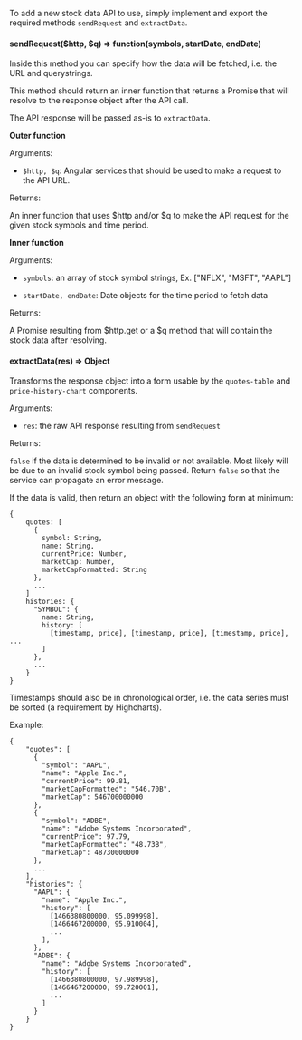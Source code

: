To add a new stock data API to use, simply implement and export the required methods `sendRequest` and `extractData`.

#### sendRequest($http, $q) => function(symbols, startDate, endDate)

Inside this method you can specify how the data will be fetched, i.e. the URL and querystrings.

This method should return an inner function that returns a Promise that will resolve to the response object after the API call.

The API response will be passed as-is to `extractData`.

**Outer function**

Arguments:

- `$http, $q`: Angular services that should be used to make a request to the API URL.

Returns:

An inner function that uses $http and/or $q to make the API request for the given stock symbols and time period.

**Inner function**

Arguments:

- `symbols`: an array of stock symbol strings, Ex. ["NFLX", "MSFT", "AAPL"]

- `startDate, endDate`: Date objects for the time period to fetch data

Returns:

A Promise resulting from $http.get or a $q method that will contain the stock data after resolving.



#### extractData(res) => Object

Transforms the response object into a form usable by the `quotes-table` and `price-history-chart` components.

Arguments:

- `res`: the raw API response resulting from `sendRequest`

Returns:

`false` if the data is determined to be invalid or not available. Most likely will be due to an invalid stock symbol being passed. Return `false` so that the service can propagate an error message.

If the data is valid, then return an object with the following form at minimum:

```
{
    quotes: [
      {
        symbol: String,
        name: String,
        currentPrice: Number,
        marketCap: Number,
        marketCapFormatted: String
      },
      ...
    ]
    histories: {
      "SYMBOL": {
        name: String,
        history: [
          [timestamp, price], [timestamp, price], [timestamp, price], ...
        ]
      },
      ...
    }
}
```

Timestamps should also be in chronological order, i.e. the data series must be sorted (a requirement by Highcharts).

Example:

```
{
    "quotes": [
      {
        "symbol": "AAPL",
        "name": "Apple Inc.",
        "currentPrice": 99.81,
        "marketCapFormatted": "546.70B",
        "marketCap": 546700000000
      },
      {
        "symbol": "ADBE",
        "name": "Adobe Systems Incorporated",
        "currentPrice": 97.79,
        "marketCapFormatted": "48.73B",
        "marketCap": 48730000000
      },
      ...
    ],
    "histories": {
      "AAPL": {
        "name": "Apple Inc.",
        "history": [
          [1466380800000, 95.099998],
          [1466467200000, 95.910004],
          ...
        ],
      },
      "ADBE": {
        "name": "Adobe Systems Incorporated",
        "history": [
          [1466380800000, 97.989998],
          [1466467200000, 99.720001],
          ...
        ]
      }
    }
}
```
